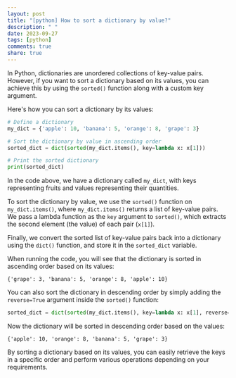```yaml
---
layout: post
title: "[python] How to sort a dictionary by value?"
description: " "
date: 2023-09-27
tags: [python]
comments: true
share: true
---
```


In Python, dictionaries are unordered collections of key-value pairs. However, if you want to sort a dictionary based on its values, you can achieve this by using the `sorted()` function along with a custom key argument.

Here's how you can sort a dictionary by its values:

```python
# Define a dictionary
my_dict = {'apple': 10, 'banana': 5, 'orange': 8, 'grape': 3}

# Sort the dictionary by value in ascending order
sorted_dict = dict(sorted(my_dict.items(), key=lambda x: x[1]))

# Print the sorted dictionary
print(sorted_dict)
```

In the code above, we have a dictionary called `my_dict`, with keys representing fruits and values representing their quantities. 

To sort the dictionary by value, we use the `sorted()` function on `my_dict.items()`, where `my_dict.items()` returns a list of key-value pairs. We pass a lambda function as the `key` argument to `sorted()`, which extracts the second element (the value) of each pair (`x[1]`).

Finally, we convert the sorted list of key-value pairs back into a dictionary using the `dict()` function, and store it in the `sorted_dict` variable.

When running the code, you will see that the dictionary is sorted in ascending order based on its values:

```
{'grape': 3, 'banana': 5, 'orange': 8, 'apple': 10}
```

You can also sort the dictionary in descending order by simply adding the `reverse=True` argument inside the `sorted()` function:

```python
sorted_dict = dict(sorted(my_dict.items(), key=lambda x: x[1], reverse=True))
```

Now the dictionary will be sorted in descending order based on the values:

```
{'apple': 10, 'orange': 8, 'banana': 5, 'grape': 3}
```

By sorting a dictionary based on its values, you can easily retrieve the keys in a specific order and perform various operations depending on your requirements.